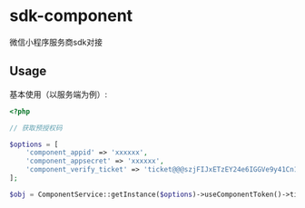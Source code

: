 # sdk-component

微信小程序服务商sdk对接

## Usage

基本使用（以服务端为例）:

```php
<?php

// 获取预授权码

$options = [
    'component_appid' => 'xxxxxx',
    'component_appsecret' => 'xxxxxx',
    'component_verify_ticket' => 'ticket@@@szjFIJxETzEY24e6IGGVe9y41Cn1WhyedZUKdLL6oPt2_Ng_gmtcUb1ueST_AT7ov9MpCVKRyhGlw-pihojDmA',
];

$obj = ComponentService::getInstance($options)->useComponentToken()->ticket()->apiCreatePreauthcode();

```